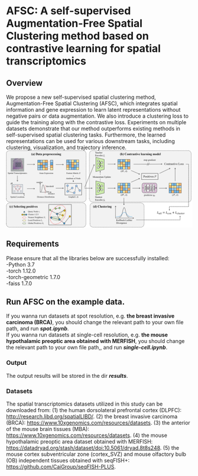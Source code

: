 # AFSC: A self-supervised Augmentation-Free Spatial Clustering method based on contrastive learning for spatial transcriptomics
## Overview
We propose a new self-supervised spatial clustering method, Augmentation-Free Spatial Clustering (AFSC), which integrates spatial information and gene expression to learn latent representations without negative pairs or data augmentation. We also introduce a clustering loss to guide the training along with the contrastive loss. Experiments on multiple datasets demonstrate that our method outperforms existing methods in self-supervised spatial clustering tasks. Furthermore, the learned representations can be used for various downstream tasks, including clustering, visualization, and trajectory inference.<br>
![image](https://github.com/bioszhr/AFSC/blob/main/src/overview.png)
## Requirements
Please ensure that all the libraries below are successfully installed:<br>
-Python 3.7<br>
-torch 1.12.0<br>
-torch-geometric 1.7.0<br>
-faiss 1.7.0<br>
## Run AFSC on the example data.
If you wanna run datasets at spot resolution, e.g. **the breast invasive carcinoma (BRCA)**, you should change the relevant path to your own file path, and run ***spot.ipynb***.<br>
If you wanna run datasets at single-cell resolution, e.g. **the mouse hypothalamic preoptic area obtained with MERFISH**, you should change the relevant path to your own file path,, and run ***single-cell.ipynb***.
### Output
The output results will be stored in the dir ***results***.
### Datasets
The spatial transcriptomics datasets utilized in this study can be downloaded from: (1) the human dorsolateral prefrontal cortex (DLPFC): http://research.libd.org/spatialLIBD/. (2) the breast invasive carcinoma (BRCA): https://www.10xgenomics.com/resources/datasets. (3) the anterior of the mouse brain tissues (MBA): https://www.10xgenomics.com/resources/datasets. (4) the mouse hypothalamic preoptic area dataset obtained with MERFISH: https://datadryad.org/stash/dataset/doi:10.5061/dryad.8t8s248. (5) the mouse cortex subventricular zone (cortex_SVZ) and mouse olfactory bulb (OB) independent tissues obtained with seqFISH+: https://github.com/CaiGroup/seqFISH-PLUS.
